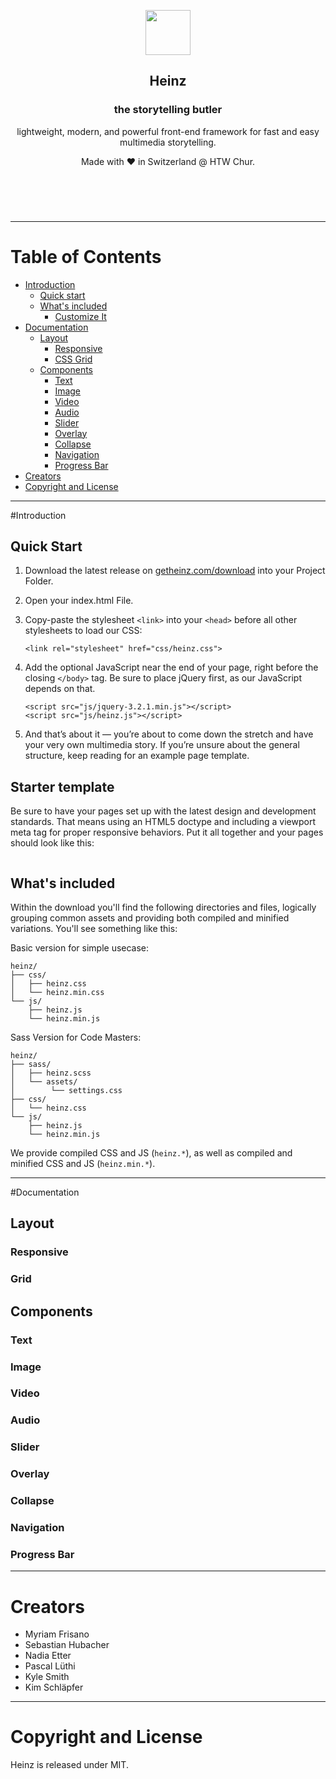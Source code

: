 <header>
  <p align="center">
  <a href="https://getheinz.com"><img src="https://getheinz.com/img/logo.svg" width="72" height="72"></a>
</p>
  <h2 align="center">Heinz</h2>
  <h3 align="center">the storytelling butler</h3>
  <p align="center">
    lightweight, modern, and powerful front-end framework for fast and easy multimedia storytelling.
    </p>
    <p align="center">Made with ❤︎ in Switzerland @ HTW Chur.</p>
</header>
<br>

--------------------------------------------------------------------------------

# Table of Contents
- [Introduction](#introduction)  
   - [Quick start](#quick-start)
   - [What's included](#whats-included)
     - [Customize It](#customize-it)
- [Documentation](#documentation)
  - [Layout](#layout)
    - [Responsive](#responsive)
    - [CSS Grid](#grid)
  - [Components](#components)
    - [Text](#text)
    - [Image](#image)
    - [Video](#video)
    - [Audio](#audio)
    - [Slider](#slider)
    - [Overlay](#overlay)
    - [Collapse](#collapse)
    - [Navigation](#navigation)
    - [Progress Bar](#progress-bar)
- [Creators](#creators)
- [Copyright and License](#copyright-and-license)

---
#Introduction
## Quick Start

1. Download the latest release on [getheinz.com/download](https://getheinz.com/download) into your Project Folder.
2. Open your index.html File.
3. Copy-paste the stylesheet `<link>` into your `<head>` before all other stylesheets to load our CSS:

    ```
    <link rel="stylesheet" href="css/heinz.css">
    ```

4. Add the optional JavaScript near the end of your page, right before the closing `</body>` tag. Be sure to place jQuery first, as our JavaScript depends on that.

      ```
      <script src="js/jquery-3.2.1.min.js"></script>
      <script src="js/heinz.js"></script>
      ```

5. And that’s about it — you’re about to come down the stretch and have your very own multimedia story. If you’re unsure about the general structure, keep reading for an example page template.

## Starter template
Be sure to have your pages set up with the latest design and development standards. That means using an HTML5 doctype and including a viewport meta tag for proper responsive behaviors. Put it all together and your pages should look like this:

```

```

## What's included

Within the download you'll find the following directories and files, logically grouping common assets and providing both compiled and minified variations. You'll see something like this:

Basic version for simple usecase:
```
heinz/
├── css/
│   ├── heinz.css
│   └── heinz.min.css
└── js/
    ├── heinz.js
    └── heinz.min.js
```

Sass Version for Code Masters:
```
heinz/
├── sass/
│   ├── heinz.scss
│   └── assets/
│        └── settings.css
├── css/
│   └── heinz.css
└── js/
    ├── heinz.js
    └── heinz.min.js
```
We provide compiled CSS and JS (`heinz.*`), as well as compiled and minified CSS and JS (`heinz.min.*`).

---
#Documentation

## Layout

### Responsive

### Grid



## Components

### Text

### Image

### Video

### Audio

### Slider

### Overlay

### Collapse

### Navigation

### Progress Bar


---
# Creators
- Myriam Frisano
- Sebastian Hubacher
- Nadia Etter
- Pascal Lüthi
- Kyle Smith
- Kim Schläpfer

---
# Copyright and License
Heinz is released under MIT.
